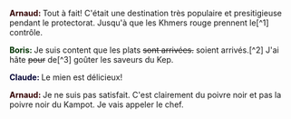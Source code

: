 <span style="color:#300; font-weight: bold">Arnaud: </span> Tout à fait!
C'était une destination très populaire et presitigieuse pendant le protectorat.
Jusqu'à que les Khmers rouge prennent le[^1] contrôle.

<span style="color:#030; font-weight: bold">Boris: </span> Je suis content que
les plats ~~sont arrivées.~~ soient arrivés.[^2] J'ai hâte ~~pour~~ de[^3] goûter les saveurs du Kep.

<span style="color:#003; font-weight: bold">Claude: </span> Le mien est
délicieux!

<span style="color:#300; font-weight: bold">Arnaud: </span> Je ne suis pas
satisfait. C'est clairement du poivre noir et pas la poivre noir du Kampot. Je
vais appeler le chef.
